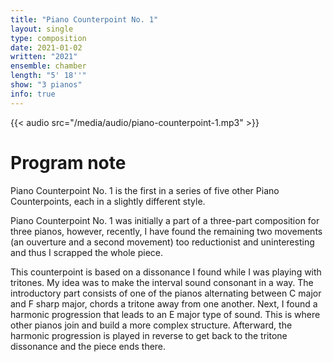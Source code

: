 ```yaml
---
title: "Piano Counterpoint No. 1"
layout: single
type: composition
date: 2021-01-02
written: "2021"
ensemble: chamber
length: "5' 18''"
show: "3 pianos"
info: true
---
```


{{< audio src="/media/audio/piano-counterpoint-1.mp3" >}}

# Program note

Piano Counterpoint No. 1 is the first in a series of five other Piano Counterpoints, each in a slightly different style.

Piano Counterpoint No. 1 was initially a part of a three-part composition for three pianos, however, recently, I have found the remaining two movements (an ouverture and a second movement) too reductionist and uninteresting and thus I scrapped the whole piece.

This counterpoint is based on a dissonance I found while I was playing with tritones. My idea was to make the interval sound consonant in a way. The introductory part consists of one of the pianos alternating between C major and F sharp major, chords a tritone away from one another. Next, I found a harmonic progression that leads to an E major type of sound. This is where other pianos join and build a more complex structure. Afterward, the harmonic progression is played in reverse to get back to the tritone dissonance and the piece ends there.